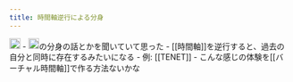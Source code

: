 ```yaml
---
title: 時間軸逆行による分身
---
```


<img src='https://scrapbox.io/api/pages/blu3mo-public/public/icon' alt='public.icon' height="19.5"/>
- <img src='https://scrapbox.io/api/pages/blu3mo-public/drinami/icon' alt='drinami.icon' height="19.5"/>の分身の話とかを聞いていて思った
- [[時間軸]]を逆行すると、過去の自分と同時に存在するみたいになる
    - 例: [[TENET]]
    - こんな感じの体験を[[バーチャル時間軸]]で作る方法ないかな

